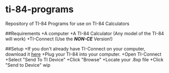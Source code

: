 # ti-84-programs
Repository of TI-84 Programs for use on TI-84 Calculators

##Requirements
+A computer
+A TI-84 Calculator (Any model of the TI-84 will work)
+TI-Connect (Use the ***NON-CE*** Version!)

##Setup
+If you don't already have TI-Connect on your computer, download it [here](https://education.ti.com/en/us/products/computer_software/connectivity-software/ti-connect-software/tabs/overview#!show=0)
+Plug your TI-84 into your computer.
+Open TI-Connect
+Select "Send To TI Device"
+Click "Browse"
+Locate your .8xp file
+Click "Send to Device"
wip
